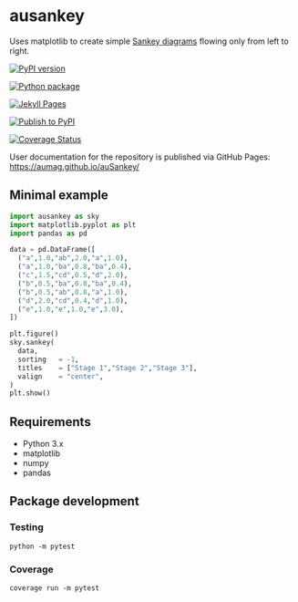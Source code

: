 # ausankey

Uses matplotlib to create simple <a href="https://en.wikipedia.org/wiki/Sankey_diagram">
Sankey diagrams</a> flowing only from left to right.

[![PyPI version](https://badge.fury.io/py/auSankey.svg)](https://badge.fury.io/py/auSankey)

[![Python package](https://github.com/AUMAG/auSankey/actions/workflows/check.yml/badge.svg)](https://github.com/AUMAG/auSankey/actions/workflows/check.yml)

[![Jekyll Pages](https://github.com/AUMAG/auSankey/actions/workflows/doc.yml/badge.svg)](https://github.com/AUMAG/auSankey/actions/workflows/doc.yml)

[![Publish to PyPI](https://github.com/AUMAG/auSankey/actions/workflows/release.yml/badge.svg)](https://github.com/AUMAG/auSankey/actions/workflows/release.yml)

[![Coverage Status](https://coveralls.io/repos/github/AUMAG/auSankey/badge.svg?branch=main)](https://coveralls.io/github/AUMAG/auSankey?branch=main)

User documentation for the repository is published via GitHub Pages: https://aumag.github.io/auSankey/

## Minimal example

``` python
import ausankey as sky
import matplotlib.pyplot as plt
import pandas as pd

data = pd.DataFrame([
  ("a",1.0,"ab",2.0,"a",1.0),
  ("a",1.0,"ba",0.8,"ba",0.4),
  ("c",1.5,"cd",0.5,"d",2.0),
  ("b",0.5,"ba",0.8,"ba",0.4),
  ("b",0.5,"ab",0.8,"a",1.0),
  ("d",2.0,"cd",0.4,"d",1.0),
  ("e",1.0,"e",1.0,"e",3.0),
])

plt.figure()
sky.sankey(
  data,
  sorting   = -1,
  titles    = ["Stage 1","Stage 2","Stage 3"],
  valign    = "center",
)
plt.show()
```

## Requirements

* Python 3.x
* matplotlib
* numpy
* pandas


## Package development

### Testing

	python -m pytest 

### Coverage

	coverage run -m pytest


